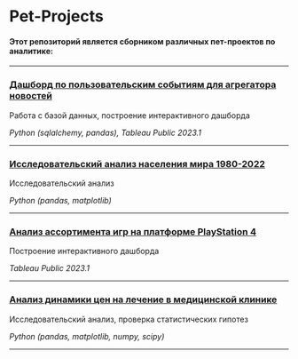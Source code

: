 # Pet-Projects

#### Этот репозиторий является сборником различных пет-проектов по аналитике:

____
### [Дашборд по пользовательским событиям для агрегатора новостей](https://github.com/dmitry-filimonov/Pet-Projects/tree/main/yandex_zen)

Работа с базой данных, построение интерактивного дашборда

*Python (sqlalchemy, pandas), Tableau Public 2023.1*
___
### [Исследовательский анализ населения мира 1980-2022](https://github.com/dmitry-filimonov/Pet-Projects/tree/main/telegram-parsing)

Исследовательский анализ

*Python (pandas, matplotlib)*
____
### [Анализ ассортимента игр на платформе PlayStation 4](https://github.com/dmitry-filimonov/Pet-Projects/tree/main/ps4_games)

Построение интерактивного дашборда

*Tableau Public 2023.1*
____
### [Анализ динамики цен на лечение в медицинской клинике](https://github.com/dmitry-filimonov/Pet-Projects/tree/main/clinic_patients_analysis)

Исследовательский анализ, проверка статистических гипотез

*Python (pandas, matplotlib, numpy, scipy)*
____

